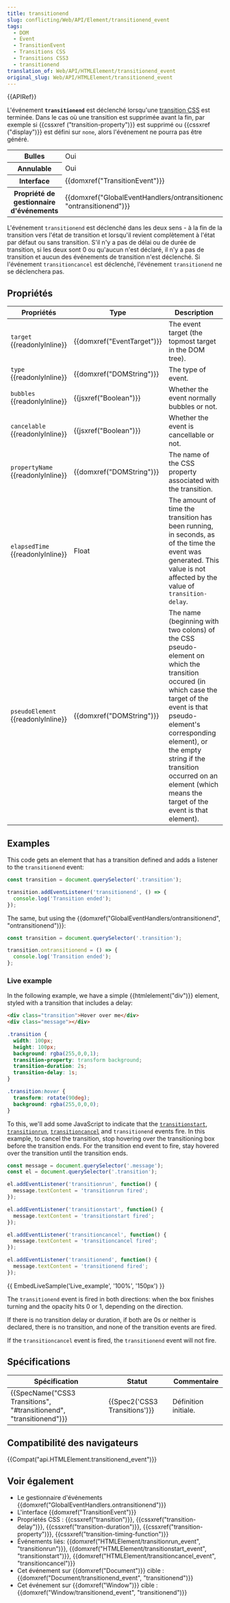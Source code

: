 ```yaml
---
title: transitionend
slug: conflicting/Web/API/Element/transitionend_event
tags:
  - DOM
  - Event
  - TransitionEvent
  - Transitions CSS
  - Transitions CSS3
  - transitionend
translation_of: Web/API/HTMLElement/transitionend_event
original_slug: Web/API/HTMLElement/transitionend_event
---
```

{{APIRef}}

L'événement **`transitionend`** est déclenché lorsqu'une [transition CSS](/en-US/docs/CSS/Using_CSS_transitions) est terminée. Dans le cas où une transition est supprimée avant la fin, par exemple si {{cssxref ("transition-property")}} est supprimé ou {{cssxref ("display")}} est défini sur `none`, alors l'événement ne pourra pas être généré.

<table class="properties">
  <tbody>
    <tr>
      <th scope="row">Bulles</th>
      <td>Oui</td>
    </tr>
    <tr>
      <th scope="row">Annulable</th>
      <td>Oui</td>
    </tr>
    <tr>
      <th scope="row">Interface</th>
      <td>{{domxref("TransitionEvent")}}</td>
    </tr>
    <tr>
      <th scope="row">Propriété de gestionnaire d'événements</th>
      <td>
        {{domxref("GlobalEventHandlers/ontransitionend", "ontransitionend")}}
      </td>
    </tr>
  </tbody>
</table>

L'événement `transitionend` est déclenché dans les deux sens - à la fin de la transition vers l'état de transition et lorsqu'il revient complètement à l'état par défaut ou sans transition. S'il n'y a pas de délai ou de durée de transition, si les deux sont 0 ou qu'aucun n'est déclaré, il n'y a pas de transition et aucun des événements de transition n'est déclenché.  Si l'événement `transitioncancel` est déclenché, l'événement `transitionend` ne se déclenchera pas.

## Propriétés

| Propriétés                               | Type                                 | Description                                                                                                                                                                                                                                                                                                |
| ---------------------------------------- | ------------------------------------ | ---------------------------------------------------------------------------------------------------------------------------------------------------------------------------------------------------------------------------------------------------------------------------------------------------------- |
| `target` {{readonlyInline}}        | {{domxref("EventTarget")}} | The event target (the topmost target in the DOM tree).                                                                                                                                                                                                                                                     |
| `type` {{readonlyInline}}          | {{domxref("DOMString")}}     | The type of event.                                                                                                                                                                                                                                                                                         |
| `bubbles` {{readonlyInline}}       | {{jsxref("Boolean")}}         | Whether the event normally bubbles or not.                                                                                                                                                                                                                                                                 |
| `cancelable` {{readonlyInline}}    | {{jsxref("Boolean")}}         | Whether the event is cancellable or not.                                                                                                                                                                                                                                                                   |
| `propertyName` {{readonlyInline}}  | {{domxref("DOMString")}}     | The name of the CSS property associated with the transition.                                                                                                                                                                                                                                               |
| `elapsedTime` {{readonlyInline}}   | Float                                | The amount of time the transition has been running, in seconds, as of the time the event was generated. This value is not affected by the value of `transition-delay`.                                                                                                                                     |
| `pseudoElement` {{readonlyInline}} | {{domxref("DOMString")}}     | The name (beginning with two colons) of the CSS pseudo-element on which the transition occured (in which case the target of the event is that pseudo-element's corresponding element), or the empty string if the transition occurred on an element (which means the target of the event is that element). |

## Examples

This code gets an element that has a transition defined and adds a listener to the `transitionend` event:

```js
const transition = document.querySelector('.transition');

transition.addEventListener('transitionend', () => {
  console.log('Transition ended');
});
```

The same, but using the {{domxref("GlobalEventHandlers/ontransitionend", "ontransitionend")}}:

```js
const transition = document.querySelector('.transition');

transition.ontransitionend = () => {
  console.log('Transition ended');
};
```

### Live example

In the following example, we have a simple {{htmlelement("div")}} element, styled with a transition that includes a delay:

```html
<div class="transition">Hover over me</div>
<div class="message"></div>
```

```css
.transition {
  width: 100px;
  height: 100px;
  background: rgba(255,0,0,1);
  transition-property: transform background;
  transition-duration: 2s;
  transition-delay: 1s;
}

.transition:hover {
  transform: rotate(90deg);
  background: rgba(255,0,0,0);
}
```

To this, we'll add some JavaScript to indicate that the [`transitionstart`](/en-US/docs/Web/API/HTMLElement/transitionstart_event), [`transitionrun`](/en-US/docs/Web/API/HTMLElement/transitionrun_event), [`transitioncancel`](/en-US/docs/Web/API/Window/transitioncancel_event) and `transitionend` events fire. In this example, to cancel the transition, stop hovering over the transitioning box before the transition ends. For the transition end event to fire, stay hovered over the transition until the transition ends.

```js
const message = document.querySelector('.message');
const el = document.querySelector('.transition');

el.addEventListener('transitionrun', function() {
  message.textContent = 'transitionrun fired';
});

el.addEventListener('transitionstart', function() {
  message.textContent = 'transitionstart fired';
});

el.addEventListener('transitioncancel', function() {
  message.textContent = 'transitioncancel fired';
});

el.addEventListener('transitionend', function() {
  message.textContent = 'transitionend fired';
});
```

{{ EmbedLiveSample('Live_example', '100%', '150px') }}

The `transitionend` event is fired in both directions: when the box finishes turning and the opacity hits 0 or 1, depending on the direction.

If there is no transition delay or duration, if both are 0s or neither is declared, there is no transition, and none of the transition events are fired.

If the `transitioncancel` event is fired, the `transitionend` event will not fire.

## Spécifications

| Spécification                                                                            | Statut                                   | Commentaire          |
| ---------------------------------------------------------------------------------------- | ---------------------------------------- | -------------------- |
| {{SpecName("CSS3 Transitions", "#transitionend", "transitionend")}} | {{Spec2('CSS3 Transitions')}} | Définition initiale. |

## Compatibilité des navigateurs

{{Compat("api.HTMLElement.transitionend_event")}}

## Voir également

- Le gestionnaire d'événements {{domxref("GlobalEventHandlers.ontransitionend")}}
- L'interface {{domxref("TransitionEvent")}}
- Propriétés CSS : {{cssxref("transition")}}, {{cssxref("transition-delay")}}, {{cssxref("transition-duration")}}, {{cssxref("transition-property")}}, {{cssxref("transition-timing-function")}}
- Événements liés: {{domxref("HTMLElement/transitionrun_event", "transitionrun")}}, {{domxref("HTMLElement/transitionstart_event", "transitionstart")}}, {{domxref("HTMLElement/transitioncancel_event", "transitioncancel")}}
- Cet événement sur {{domxref("Document")}} cible : {{domxref("Document/transitionend_event", "transitionend")}}
- Cet événement sur {{domxref("Window")}} cible : {{domxref("Window/transitionend_event", "transitionend")}}
